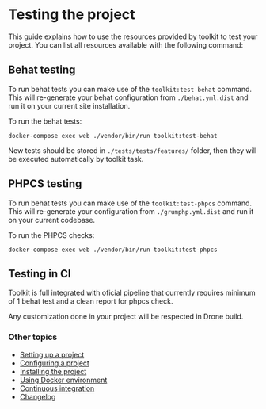 # Testing the project

This guide explains how to use the resources provided by toolkit to test your 
project. You can list all resources available with the following command:

## Behat testing
To run behat tests you can make use of the `toolkit:test-behat` command. This will
re-generate your behat configuration from `./behat.yml.dist` and run it on your
current site installation.

To run the behat tests:
```
docker-compose exec web ./vendor/bin/run toolkit:test-behat
```

New tests should be stored in `./tests/tests/features/` folder, then they will be executed
automatically by toolkit task.


## PHPCS testing
To run behat tests you can make use of the `toolkit:test-phpcs` command. This will
re-generate your configuration from `./grumphp.yml.dist` and run it on your
current codebase.

To run the PHPCS checks:

```
docker-compose exec web ./vendor/bin/run toolkit:test-phpcs
```

## Testing in CI
Toolkit is full integrated with oficial pipeline that currently requires minimum of 1 behat
test and a clean report for phpcs check. 

Any customization done in your project will be respected in Drone build.

### Other topics
- [Setting up a project](/docs/setting-up-project.md)
- [Configuring a project](/docs/configuring-project.md)
- [Installing the project](/docs/installing-project.md)
- [Using Docker environment](/docs/docker-environment.md)
- [Continuous integration](/docs/continuous-integration.md)
- [Changelog](/CHANGELOG.md)